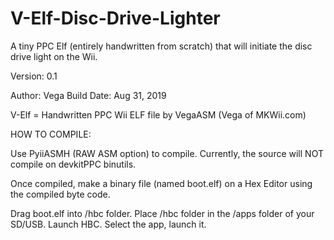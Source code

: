 # V-Elf-Disc-Drive-Lighter
A tiny PPC Elf (entirely handwritten from scratch) that will initiate the disc drive light on the Wii.

Version: 0.1

Author: Vega
Build Date: Aug 31, 2019

V-Elf = Handwritten PPC Wii ELF file by VegaASM (Vega of MKWii.com)

HOW TO COMPILE:

Use PyiiASMH (RAW ASM option) to compile. Currently, the source will NOT compile on devkitPPC binutils.

Once compiled, make a binary file (named boot.elf) on a Hex Editor using the compiled byte code.

Drag boot.elf into /hbc folder. Place /hbc folder in the /apps folder of your SD/USB. Launch HBC. Select the app, launch it.
